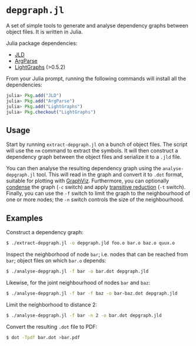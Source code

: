 `depgraph.jl`
=============

A set of simple tools to generate and analyse dependency graphs between object
files. It is written in Julia.

Julia package dependencies:

* [JLD](JLD)
* [ArgParse](ArgParse)
* [LightGraphs](LightGraphs) (>0.5.2)

From your Julia prompt, running the following commands will install all the
dependencies:

```julia
julia> Pkg.add("JLD")
julia> Pkg.add("ArgParse")
julia> Pkg.add("LightGraphs")
julia> Pkg.checkout("LightGraphs")
```


Usage
-----

Start by running `extract-depgraph.jl` on a bunch of object files. The script
will use the `nm` command to extract the symbols. It will then construct a
dependency graph between the object files and serialize it to a `.jld` file.

You can then analyse the resulting dependency graph using the
`analyse-depgraph.jl` tool. This will read in the graph and convert it to
`.dot` format, suitable for plotting with [GraphViz][GraphViz]. Furthermore,
you can optionally [condense][SCC] the graph (`-c` switch) and apply
[transitive reduction][TR] (`-t` switch). Finally, you can use the `-f` switch
to limit the graph to the neighbourhood of one or more nodes; the `-n` switch
controls the size of the neighbourhood.

[JLD]: https://github.com/JuliaLang/JLD.jl
[ArgParse]: https://github.com/carlobaldassi/ArgParse.jl
[LightGraphs]: https://github.com/JuliaGraphs/LightGraphs.jl
[GraphViz]: http://www.graphviz.org
[SCC]: https://en.wikipedia.org/wiki/Strongly_connected_component
[TR]: https://en.wikipedia.org/wiki/Transitive_reduction


Examples
--------

Construct a dependency graph:
```bash
$ ./extract-depgraph.jl -o depgraph.jld foo.o bar.o baz.o quux.o
```

Inspect the neighborhood of node `bar`; i.e. nodes that can be reached from
`bar`; object files on which `bar.o` depends:
```bash
$ ./analyse-depgraph.jl -f bar -o bar.dot depgraph.jld
```

Likewise, for the joint neighbourhood of nodes `bar` and `baz`:
```bash
$ ./analyse-depgraph.jl -f bar -f baz -o bar-baz.dot depgraph.jld
```

Limit the neighborhood to distance 2:
```bash
$ ./analyse-depgraph.jl -f bar -n 2 -o bar.dot depgraph.jld
```

Convert the resulting `.dot` file to PDF:
```bash
$ dot -Tpdf bar.dot >bar.pdf
```
